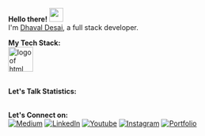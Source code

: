 <strong>Hello there!</strong> <img src="https://camo.githubusercontent.com/d04509037f646eab5c2d6d130574ef059fa8eef92e45a139a827a8d06e9d5042/68747470733a2f2f656d6f6a69732e736c61636b6d6f6a69732e636f6d2f656d6f6a69732f696d616765732f313533363335313037352f343539342f626c6f622d776176652e676966" width="28"><br>
I'm <a href="https://github.com/HiDhavalDesai">Dhaval Desai</a>, a full stack developer. <br>

<strong>My Tech Stack:</strong><br>
<img src="https://www.freepnglogos.com/uploads/html5-logo-png/html5-logo-devextreme-multi-purpose-controls-html-javascript-3.png" height="50" alt="logo of html, css and javascript">

<br>
<strong>Let's Talk Statistics:</strong><br><br>

<strong>Let's Connect on:</strong><br>
[<img alt="Medium" src="https://img.shields.io/badge/Medium-%23000000.svg?&style=for-the-badge&logo=Medium&logoColor=white" />](https://medium.com/@hidhavaldesai)
[<img alt="LinkedIn" src="https://img.shields.io/badge/LinkedIn-%230E76A8.svg?&style=for-the-badge&logo=LinkedIn&logoColor=white" />](https://www.linkedin.com/in/hidhavaldesai)
[<img alt="Youtube" src="https://img.shields.io/badge/YouTube-red?style=for-the-badge&logo=youtube&logoColor=white "/>](https://www.youtube.com/channel/UCUWSDusbJQcD1U-tJDPPVGg/)
[<img alt="Instagram" src="https://img.shields.io/badge/Instagram-E4405F?style=for-the-badge&logo=instagram&logoColor=white" />](https://www.instagram.com/hidhavaldesai/)
[<img alt='Portfolio' src="https://img.shields.io/badge/Portfolio-543DE0?style=for-the-badge&logo=About.me&logoColor=white" />](https://hidhavaldesai.github.io/portfolio)


<!-- ![](https://nirzak-streak-stats.vercel.app/?user=HiDhavalDesai&theme=dark&hide_border=false)

![](https://github-readme-stats.vercel.app/api/top-langs/?username=HiDhavalDesai&theme=dark&hide_border=false&include_all_commits=true&count_private=true&layout=compact)

 -->

<!--
**HiDhavalDesai/HiDhavalDesai** is a ✨ _special_ ✨ repository because its `README.md` (this file) appears on your GitHub profile.

Here are some ideas to get you started:

- 🔭 I’m currently working on ...
- 🌱 I’m currently learning ...
- 👯 I’m looking to collaborate on ...
- 🤔 I’m looking for help with ...
- 💬 Ask me about ...
- 📫 How to reach me: ...
- 😄 Pronouns: ...
- ⚡ Fun fact: ...
-->
